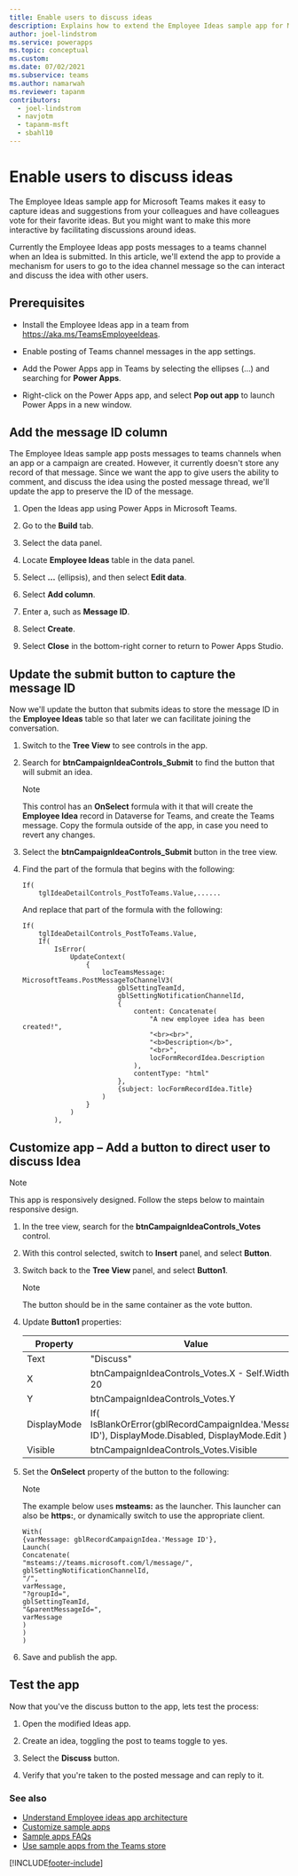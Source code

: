 ```yaml
---
title: Enable users to discuss ideas
description: Explains how to extend the Employee Ideas sample app for Microsoft Teams to take users to a discussion about an idea in Teams.
author: joel-lindstrom
ms.service: powerapps
ms.topic: conceptual
ms.custom: 
ms.date: 07/02/2021
ms.subservice: teams
ms.author: namarwah
ms.reviewer: tapanm
contributors:
  - joel-lindstrom
  - navjotm
  - tapanm-msft
  - sbahl10
---
```


# Enable users to discuss ideas

The Employee Ideas sample app for Microsoft Teams makes it easy to capture ideas and suggestions from your colleagues and have colleagues vote for their favorite ideas. But you might want to make this more interactive by facilitating discussions around ideas.

Currently the Employee Ideas app posts messages to a teams channel when an Idea is submitted. In this article, we'll extend the app to provide a mechanism for users to go to the idea channel message so the can interact and discuss the idea with other users.

## Prerequisites

- Install the Employee Ideas app in a team from <https://aka.ms/TeamsEmployeeIdeas>.

- Enable posting of Teams channel messages in the app settings.

- Add the Power Apps app in Teams by selecting the ellipses (…) and searching  for **Power Apps**.

- Right-click on the Power Apps app, and select **Pop out app** to launch Power Apps in a new window.

## Add the message ID column

The Employee Ideas sample app posts messages to teams channels when an app or a campaign are created. However, it currently doesn't store any record of that message. Since we want the app to give users the ability to comment, and discuss the idea using the posted message thread, we'll update the app to preserve the ID of the message.

1. Open the Ideas app using Power Apps in Microsoft Teams.

1. Go to the **Build** tab.

1. Select the data panel.

1. Locate **Employee Ideas** table in the data panel.

1. Select **…** (ellipsis), and then select **Edit data**.

1. Select **Add column**.

1. Enter a, such as **Message ID**.

1. Select **Create**.

1. Select **Close** in the bottom-right corner to return to Power Apps Studio.

## Update the submit button to capture the message ID

Now we'll update the button that submits ideas to store the message ID in the **Employee Ideas** table so that later we can facilitate joining the conversation.

1. Switch to the **Tree View** to see controls in the app.
1. Search for **btnCampaignIdeaControls_Submit** to find the button that will submit an idea.

    > [!NOTE]
    > This control has an **OnSelect** formula with it that will create the **Employee Idea** record in Dataverse for Teams, and create the Teams message. Copy the formula outside of the app, in case you need to revert any changes.

1. Select the **btnCampaignIdeaControls_Submit** button in the tree view.

1. Find the part of the formula that begins with the following:

    ```powerapps-dot
    If(
        tglIdeaDetailControls_PostToTeams.Value,......
    ```

    And replace that part of the formula with the following:

    ```powerapps-dot
    If(
        tglIdeaDetailControls_PostToTeams.Value,
        If(
            IsError(
                UpdateContext(
                    {
                        locTeamsMessage: MicrosoftTeams.PostMessageToChannelV3(
                            gblSettingTeamId,
                            gblSettingNotificationChannelId,
                            {
                                content: Concatenate(
                                    "A new employee idea has been created!",
                                    "<br><br>",
                                    "<b>Description</b>",
                                    "<br>",
                                    locFormRecordIdea.Description
                                ),
                                contentType: "html"
                            },
                            {subject: locFormRecordIdea.Title}
                        )
                    }
                )
            ),
    ```

## Customize app – Add a button to direct user to discuss Idea

> [!NOTE]
> This app is responsively designed. Follow the steps below to maintain responsive design.

1. In the tree view, search for the **btnCampaignIdeaControls_Votes** control.

1. With this control selected, switch to **Insert** panel, and select **Button**.

1. Switch back to the **Tree View** panel, and select **Button1**.

    > [!NOTE]
    > The button should be in the same container as the vote button.

1. Update **Button1** properties:

    | **Property** | **Value**                                                                                           |
    |--------------|-----------------------------------------------------------------------------------------------------|
    | Text         | "Discuss"                                                                                           |
    | X            | btnCampaignIdeaControls_Votes.X - Self.Width - 20                                                   |
    | Y            | btnCampaignIdeaControls_Votes.Y                                                                     |
    | DisplayMode  | If(  IsBlankOrError(gblRecordCampaignIdea.'Message ID'),  DisplayMode.Disabled,  DisplayMode.Edit ) |
    | Visible      | btnCampaignIdeaControls_Votes.Visible                                                               |

1. Set the **OnSelect** property of the button to the following:

    > [!NOTE]
    > The example below uses **msteams:** as the launcher. This launcher can also be **https:**, or dynamically switch to use the appropriate client.

    ```powerapps-dot
    With(
    {varMessage: gblRecordCampaignIdea.'Message ID'},
    Launch(
    Concatenate(
    "msteams://teams.microsoft.com/l/message/",
    gblSettingNotificationChannelId,
    "/",
    varMessage,
    "?groupId=",
    gblSettingTeamId,
    "&parentMessageId=",
    varMessage
    )
    )
    )
    ```

1. Save and publish the app.

## Test the app

Now that you've the discuss button to the app, lets test the process:

1. Open the modified Ideas app.

1. Create an idea, toggling the post to teams toggle to yes.

1. Select the **Discuss** button.

1. Verify that you're taken to the posted message and can reply to it.

### See also

- [Understand Employee ideas app architecture](employee-ideas-architecture.md)
- [Customize sample apps](customize-sample-apps.md)
- [Sample apps FAQs](sample-apps-faqs.md)
- [Use sample apps from the Teams store](use-sample-apps-from-Teams-store.md)

[!INCLUDE[footer-include](../includes/footer-banner.md)]
